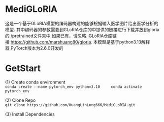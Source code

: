 # MediGLoRIA
这是一个基于GLoRIA模型的编码器构建的能够根据输入医学图片给出医学分析的模型.
其中编码器的参数需要到GLoRIA仓库的中提供的链接进行下载并放到gloria的./pretrained文件夹中,如果已有，请忽略.
GLoRIA仓库链接:https://github.com/marshuang80/gloria.
本模型是基于python3.13解释器,PyTorch版本为2.6.0开发的


# GetStart
(1) Create conda environment  
    ```conda create --name pytorch_env python=3.10    
conda activate pytorch_env```  

(2) Clone Repo  
  ```git clone https://github.com/HuangLinLong666/MediGLoRIA.git```  

(3)  Install Dependencies
